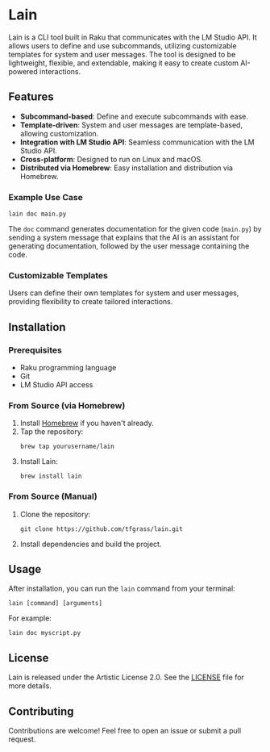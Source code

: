 # Lain

Lain is a CLI tool built in Raku that communicates with the LM Studio API. It allows users to define and use subcommands, utilizing customizable templates for system and user messages. The tool is designed to be lightweight, flexible, and extendable, making it easy to create custom AI-powered interactions.

## Features

- **Subcommand-based**: Define and execute subcommands with ease.
- **Template-driven**: System and user messages are template-based, allowing customization.
- **Integration with LM Studio API**: Seamless communication with the LM Studio API.
- **Cross-platform**: Designed to run on Linux and macOS.
- **Distributed via Homebrew**: Easy installation and distribution via Homebrew.

### Example Use Case

```
lain doc main.py
```

The `doc` command generates documentation for the given code (`main.py`) by sending a system message that explains that the AI is an assistant for generating documentation, followed by the user message containing the code.

### Customizable Templates

Users can define their own templates for system and user messages, providing flexibility to create tailored interactions.

## Installation

### Prerequisites

- Raku programming language
- Git
- LM Studio API access

### From Source (via Homebrew)

1. Install [Homebrew](https://brew.sh) if you haven't already.
2. Tap the repository:
   ```
   brew tap yourusername/lain
   ```
3. Install Lain:
   ```
   brew install lain
   ```

### From Source (Manual)

1. Clone the repository:
   ```
   git clone https://github.com/tfgrass/lain.git
   ```
2. Install dependencies and build the project.

## Usage

After installation, you can run the `lain` command from your terminal:

```
lain [command] [arguments]
```

For example:

```
lain doc myscript.py
```

## License

Lain is released under the Artistic License 2.0. See the [LICENSE](LICENSE) file for more details.

## Contributing

Contributions are welcome! Feel free to open an issue or submit a pull request.
